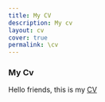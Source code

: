 ```yaml
---
title: My CV
description: My cv
layout: cv
cover: true
permalink: \cv
---
```

###  My Cv 
Hello friends, this is my [CV](https://omerturanbayrakli.com/assets/academic_cv_ok.pdf)

